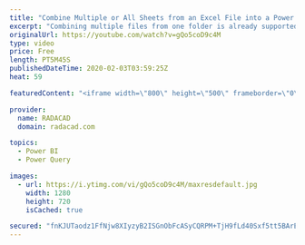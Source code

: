 ```yaml
---
title: "Combine Multiple or All Sheets from an Excel File into a Power BI solution Using Power Query Dynamic"
excerpt: "Combining multiple files from one folder is already supported built-in through the graphical interface of Power Query when use you Get Data from Folder. However, if you have one Excel file, with multiple sheets with the same structure but different data, you cannot use that option. There is a very little"
originalUrl: https://youtube.com/watch?v=gQo5coD9c4M
type: video
price: Free
length: PT5M45S
publishedDateTime: 2020-02-03T03:59:25Z
heat: 59

featuredContent: "<iframe width=\"800\" height=\"500\" frameborder=\"0\" src=\"https://www.youtube.com/embed/gQo5coD9c4M\" allow=\"accelerometer; autoplay; encrypted-media; gyroscope; picture-in-picture\" allowfullscreen></iframe>"

provider:
  name: RADACAD
  domain: radacad.com

topics:
  - Power BI
  - Power Query

images:
  - url: https://i.ytimg.com/vi/gQo5coD9c4M/maxresdefault.jpg
    width: 1280
    height: 720
    isCached: true

secured: "fnKJUTaodz1FfNjw8XIyzyB2ISGnObFcASyCQRPM+TjH9fLd40Sxf5tt5BArEXhsLD6ST9AgCWAsSzHmLsi3Va03t3rVZMPffxk96wFoEnw6+ZlGBuffbbgizPL+2lIZ8G8aCJc3YcG6sNGulnp4cByGHSGawSU24ulgzl4GvWPdeCuWpEEKzmuMblOH0Rt1ccyI9gkwV/TDRCcPTop3J7rWyqXsi9Cxt/WrlyiuQoY88ZRiOTo5mkpZMXoitYcViVmcFJNOaT0mvzSKZMzcOLP+iv+x5xLGnGQDbjMus6Zb0KCAn2L+yC7jAlon8u/Zl3p3bK6CFL8ka6kpAoBe3MQE5rw7pvd4wlQbRVpL4YdtUH5TcA9ByD5Tjns+GvmJkoD/lWFQEONwiz8Lz3qNchYp7yikrzmF6Z/QOWBvttY=;T0iyQz2oTIHPAF3lC5pzYw=="
---
```


